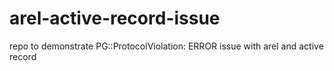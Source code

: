 # arel-active-record-issue
repo to demonstrate PG::ProtocolViolation: ERROR issue with arel and active record
